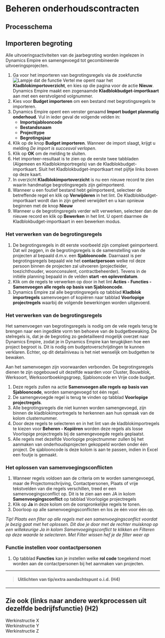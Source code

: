 # Beheren onderhoudscontracten


## Processchema

## Importeren begroting
Alle uitvoeringsactiviteiten van de jaarbegroting worden ingelezen in Dynamics Empire en samengevoegd tot  gecombineerde uitvoeringsprojecten.

 1. Ga voor het importeren van begrotingsregels via de zoekfunctie ![Lampje dat de functie Vertel me opent](https://docs.microsoft.com/nl-NL/dynamics365/business-central/media/ui-search/search_small.png "Vertel me wat u wilt doen") naar het **Kladblokimportoverzicht**, en kies op die pagina voor de actie **Nieuw**. Dynamics Empire maakt een zogenaamde **Kladblokbudget-importkaart** aan met een eerstvolgend volgnummer.
 2. Kies voor **Budget importeren** om een bestand met begrotingsregels te importeren.
 3. Dynamics Empire opent een venster genaamd **Import budget planmatig onderhoud**. Vul in ieder geval de volgende velden in:
	 * **Importsjablooncode**
	 * **Bestandsnaam**
	 * **Projecttype**
	 * **Begrotingsjaar**
 4. Klik op de knop **Budget importeren**. Wanneer de import slaagt, krijgt u melding *De import is succesvol verlopen*.
 5. Klik op **OK** om de melding te sluiten.
 6. Het importeer-resultaat is te zien op de eerste twee tabbladen (Algemeen en Kladblokimportregels) van de Kladblokbudget-importkaart. Sluit het Kladblokbudget-importkaart met pijltje links boven op deze kaart.
 7. In overzicht **Kladblokimportoverzicht** is nu een nieuwe record te zien waarin handmatige begrotingsregels zijn geïmporteerd.
 8. Wanneer u een foutief bestand hebt geïmporteerd, selecteer de betreffende regel en klik op **Verwijderen** in het lint. De Kladblokbudget-importkaart wordt dan in zijn geheel verwijdert en u kan opnieuw beginnen met de knop **Nieuw**
 9. Wanneer u de begrotingsregels verder wilt verwerken, selecteer dan de nieuwe record en klik op **Bewerken** in het lint. U opent daarmee de Kladblokbudget-importkaart in een bewerken modus. 

### Het verwerken van de begrotingsregels
 1. De begrotingsregels in dit eerste voorbeeld zijn compleet geimporteerd. Dat wil zeggen, in de begrotingsregels is de samenstelling van de projecten al bepaald d.m.v. een **Sjablooncode**. Daarnaast is per begrotingsregels bepaald wie het **contactpersoon** welke rol deze persoon binnen de projecten zal uitvoeren (projectleider, toezichthouder, woonconsulent, contractbeheerder). Tevens in de initiële planning bepaald in de velden **start -en opleverdatum**.
 2. Klik om de regels te verwerken op door in het lint **Acties - Functies - Samenvoegen alle regels op basis van Sjablooncode**.
 3. Dynamics Empire zal alle begrotingsregels op tabblad **Kladblok importregels** samenvoegen of kopiëren naar tabblad **Voorlopige projectregels** waarbij de volgende bewerkingen worden uitgevoerd.
 
### Het verwerken van de begrotingsregels
Het samenvoegen van begrotingsregels is nodig om de vele regels terug te brengen naar een ingedikte vorm ten behoeve van de budgetbewaking. De stelregels is, dat je de begroting zo gedetailleerd mogelijk overzet naar Dynamics Empire, zodat je in Dynamics Empire kan terugkijken hoe een project begroot is. Dit is nodig om budgetoverschrijdingen te kunnen verklaren. Echter, op dit detailniveau is het niet wenselijk om budgetten te bewaken.

Aan het samenvoegen zijn voorwaarden verbonden. De begrotingsregels dienen te zijn opgebouwd uit dezelfde waarden voor Cluster, Bouwblok, Werksoort, Werksoortboekingsgroep, Sjablooncode en Vrije code budget.

 1. Deze regels zullen na actie **Samenvoegen alle regels op basis van Sjablooncode**, worden samengevoegd tot één regel.
 2. De samengevoegde regel is terug te vinden op tabblad **Voorlopige projectregels**.
 3. Alle begrotingsregels die niet kunnen worden samengevoegd, zijn binnen de kladblokimportregels te herkennen aan hun opmaak van de kolom clusternummer.
 4. Door deze regels te selecteren en in het lint van de kladblokimportregels te kiezen voor **Beheren - Kopiëren**   worden deze regels als losse Voorlopige projectregels bij de samengevoegde regels geplaatst.
 5. Alle regels met dezelfde Voorlopige projectnummer zullen bij het aanmaken van onderhoudsprojecten gekoppeld worden onder één project. De sjablooncode is deze kolom is aan te passen, indien in Excel een foutje is gemaakt.

### Het oplossen van samenvoegingsconflicten

 1. Wanneer regels voldoen aan de criteria om te worden samengevoegd, maar de Projectomschrijving, Contactpersonen, Plaats of vrije tekstvelden van die regels verschillen, treed er een samenvoegingsconflict op. Dit is te zien aan een JA in kolom **Samenvoegingsconflict** op tabblad Voorlopige projectregels
 2. Klik op **Ja** in deze kolom om de oorspronkelijke regels te tonen.
 3. Doorloop op alle samenvoegingsconflicten en los ze één voor één op.

*Tip! Plaats een filter op alle regels met een samenvoegingsconflict voordat je bezig gaat met het oplossen. Dit doe je door met de rechter muisknop op een willekeurige Ja in kolom Samenvoegingsconflict te klikken en Filteren op deze waarde te selecteren. Met Filter wissen hef je de filter weer op*

### Functie instellen voor contactpersonen

 1. Op tabblad **Functies** kan je instellen welke **rol code** toegekend moet worden aan de contactpersonen bij het aanmaken van projecten.

 






 



<hr>

>#### Uitlichten van tip/extra aandachtspunt o.i.d. (H4)
>
>


<hr>

## Zie ook (links naar andere werkprocessen uit dezelfde bedrijfsfunctie) (H2)
Werkinstructie X  
Werkinstructie Y  
Werkinstructie Z
<!--stackedit_data:
eyJoaXN0b3J5IjpbMTg0MjU3OTg4MSwtNjAyMjcyNjExLC0yNz
gwNzg0NjFdfQ==
-->